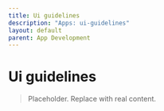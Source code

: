 ```yaml
---
title: Ui guidelines
description: "Apps: ui-guidelines"
layout: default
parent: App Development
---
```

# Ui guidelines

> Placeholder. Replace with real content.
